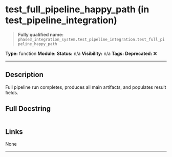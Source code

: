 # test_full_pipeline_happy_path (in test_pipeline_integration)
> **Fully qualified name:** `phase3_integration_system.test_pipeline_integration.test_full_pipeline_happy_path`

**Type:** function
**Module:** 
**Status:** n/a
**Visibility:** n/a
**Tags:** 
**Deprecated:** ❌

---

## Description
Full pipeline run completes, produces all main artifacts, and populates result fields.

## Full Docstring
```

```

## Links
None

---
